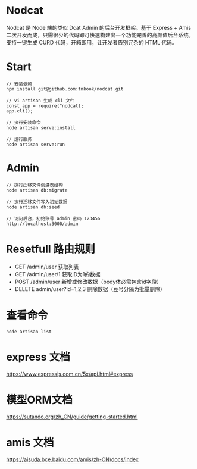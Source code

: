 # Nodcat
Nodcat 是 Node 端的类似 Dcat Admin 的后台开发框架。基于 Express + Amis 二次开发而成，只需很少的代码即可快速构建出一个功能完善的高颜值后台系统。支持一键生成 CURD 代码，开箱即用，让开发者告别冗杂的 HTML 代码。

# Start
```
// 安装依赖
npm install git@github.com:tmkook/nodcat.git

// vi artisan 生成 cli 文件 
const app = require("nodcat);
app.cli();

// 执行安装命令
node artisan serve:install

// 运行服务
node artisan serve:run
```

# Admin
```
// 执行迁移文件创建表结构
node artisan db:migrate

// 执行迁移文件写入初始数据
node artisan db:seed

// 访问后台，初始账号 admin 密码 123456
http://localhost:3000/admin
```

# Resetfull 路由规则
* GET      /admin/user          获取列表
* GET      /admin/user/1        获取ID为1的数据
* POST     /admin/user          新增或修改数据（body体必需包含id字段）
* DELETE   admin/user?id=1,2,3  删除数据（豆号分隔为批量删除）


# 查看命令
```
node artisan list
```

# express 文档
https://www.expressjs.com.cn/5x/api.html#express

# 模型ORM文档
https://sutando.org/zh_CN/guide/getting-started.html

# amis 文档
https://aisuda.bce.baidu.com/amis/zh-CN/docs/index